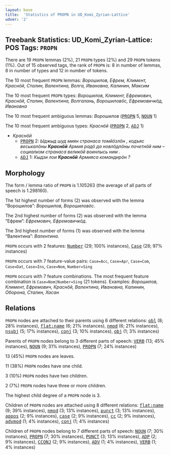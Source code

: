 ```yaml
---
layout: base
title:  'Statistics of PROPN in UD_Komi_Zyrian-Lattice'
udver: '2'
---
```


## Treebank Statistics: UD_Komi_Zyrian-Lattice: POS Tags: `PROPN`

There are 19 `PROPN` lemmas (2%), 21 `PROPN` types (2%) and 29 `PROPN` tokens (1%).
Out of 15 observed tags, the rank of `PROPN` is: 8 in number of lemmas, 8 in number of types and 12 in number of tokens.

The 10 most frequent `PROPN` lemmas: <em>Ворошилов, Ефрем, Климент, Краснӧй, Сталин, Валентина, Волга, Ивановна, Калинин, Максим</em>

The 10 most frequent `PROPN` types:  <em>Ворошилов, Климент, Ефремович, Краснӧй, Сталин, Валентина, Волгалань, Ворошиловӧс, Ефремовичкӧд, Ивановна</em>

The 10 most frequent ambiguous lemmas: <em>Ворошилов</em> (<tt><a href="kpv_lattice-pos-PROPN.html">PROPN</a></tt> 5, <tt><a href="kpv_lattice-pos-NOUN.html">NOUN</a></tt> 1)

The 10 most frequent ambiguous types:  <em>Краснӧй</em> (<tt><a href="kpv_lattice-pos-PROPN.html">PROPN</a></tt> 2, <tt><a href="kpv_lattice-pos-ADJ.html">ADJ</a></tt> 1)


* <em>Краснӧй</em>
  * <tt><a href="kpv_lattice-pos-PROPN.html">PROPN</a></tt> 2: <em>Ыджыд шуд миян странаса томйӧзлӧн , кодъяс веськалӧны <b>Краснӧй</b> Армия радӧ да новлӧдлӧны почетнӧй ним – социализм странаса великӧй воинлысь ним .</em>
  * <tt><a href="kpv_lattice-pos-ADJ.html">ADJ</a></tt> 1: <em>Кыдзи лои <b>Краснӧй</b> Армияса командирӧн ?</em>

## Morphology

The form / lemma ratio of `PROPN` is 1.105263 (the average of all parts of speech is 1.298160).

The 1st highest number of forms (2) was observed with the lemma “Ворошилов”: <em>Ворошилов, Ворошиловӧс</em>.

The 2nd highest number of forms (2) was observed with the lemma “Ефрем”: <em>Ефремович, Ефремовичкӧд</em>.

The 3rd highest number of forms (1) was observed with the lemma “Валентина”: <em>Валентина</em>.

`PROPN` occurs with 2 features: <tt><a href="kpv_lattice-feat-Number.html">Number</a></tt> (29; 100% instances), <tt><a href="kpv_lattice-feat-Case.html">Case</a></tt> (28; 97% instances)

`PROPN` occurs with 7 feature-value pairs: `Case=Acc`, `Case=Apr`, `Case=Com`, `Case=Dat`, `Case=Ins`, `Case=Nom`, `Number=Sing`

`PROPN` occurs with 7 feature combinations.
The most frequent feature combination is `Case=Nom|Number=Sing` (21 tokens).
Examples: <em>Ворошилов, Климент, Ефремович, Краснӧй, Валентина, Ивановна, Калинин, Оборона, Сталин, Хасан</em>


## Relations

`PROPN` nodes are attached to their parents using 6 different relations: <tt><a href="kpv_lattice-dep-obl.html">obl</a></tt> (8; 28% instances), <tt><a href="kpv_lattice-dep-flat-name.html">flat:name</a></tt> (6; 21% instances), <tt><a href="kpv_lattice-dep-nmod.html">nmod</a></tt> (6; 21% instances), <tt><a href="kpv_lattice-dep-nsubj.html">nsubj</a></tt> (5; 17% instances), <tt><a href="kpv_lattice-dep-conj.html">conj</a></tt> (3; 10% instances), <tt><a href="kpv_lattice-dep-obj.html">obj</a></tt> (1; 3% instances)

Parents of `PROPN` nodes belong to 3 different parts of speech: <tt><a href="kpv_lattice-pos-VERB.html">VERB</a></tt> (13; 45% instances), <tt><a href="kpv_lattice-pos-NOUN.html">NOUN</a></tt> (9; 31% instances), <tt><a href="kpv_lattice-pos-PROPN.html">PROPN</a></tt> (7; 24% instances)

13 (45%) `PROPN` nodes are leaves.

11 (38%) `PROPN` nodes have one child.

3 (10%) `PROPN` nodes have two children.

2 (7%) `PROPN` nodes have three or more children.

The highest child degree of a `PROPN` node is 3.

Children of `PROPN` nodes are attached using 8 different relations: <tt><a href="kpv_lattice-dep-flat-name.html">flat:name</a></tt> (9; 39% instances), <tt><a href="kpv_lattice-dep-nmod.html">nmod</a></tt> (3; 13% instances), <tt><a href="kpv_lattice-dep-punct.html">punct</a></tt> (3; 13% instances), <tt><a href="kpv_lattice-dep-appos.html">appos</a></tt> (2; 9% instances), <tt><a href="kpv_lattice-dep-case.html">case</a></tt> (2; 9% instances), <tt><a href="kpv_lattice-dep-cc.html">cc</a></tt> (2; 9% instances), <tt><a href="kpv_lattice-dep-advmod.html">advmod</a></tt> (1; 4% instances), <tt><a href="kpv_lattice-dep-conj.html">conj</a></tt> (1; 4% instances)

Children of `PROPN` nodes belong to 7 different parts of speech: <tt><a href="kpv_lattice-pos-NOUN.html">NOUN</a></tt> (7; 30% instances), <tt><a href="kpv_lattice-pos-PROPN.html">PROPN</a></tt> (7; 30% instances), <tt><a href="kpv_lattice-pos-PUNCT.html">PUNCT</a></tt> (3; 13% instances), <tt><a href="kpv_lattice-pos-ADP.html">ADP</a></tt> (2; 9% instances), <tt><a href="kpv_lattice-pos-CCONJ.html">CCONJ</a></tt> (2; 9% instances), <tt><a href="kpv_lattice-pos-ADV.html">ADV</a></tt> (1; 4% instances), <tt><a href="kpv_lattice-pos-VERB.html">VERB</a></tt> (1; 4% instances)

